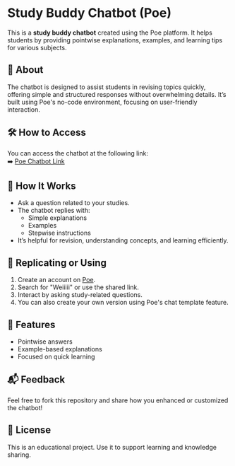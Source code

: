 # Study Buddy Chatbot (Poe)

This is a **study buddy chatbot** created using the Poe platform. It helps students by providing pointwise explanations, examples, and learning tips for various subjects.

## 📖 About

The chatbot is designed to assist students in revising topics quickly, offering simple and structured responses without overwhelming details. It’s built using Poe's no-code environment, focusing on user-friendly interaction.

## 🛠️ How to Access

You can access the chatbot at the following link:  
➡️ [Poe Chatbot Link](https://poe.com/Weiiiii)

## 🤖 How It Works

- Ask a question related to your studies.
- The chatbot replies with:
  - Simple explanations
  - Examples
  - Stepwise instructions
- It’s helpful for revision, understanding concepts, and learning efficiently.

## 📂 Replicating or Using

1. Create an account on [Poe](https://poe.com/).
2. Search for "Weiiiii" or use the shared link.
3. Interact by asking study-related questions.
4. You can also create your own version using Poe's chat template feature.

## 📌 Features

- Pointwise answers
- Example-based explanations
- Focused on quick learning

## 📬 Feedback

Feel free to fork this repository and share how you enhanced or customized the chatbot!

## 📜 License

This is an educational project. Use it to support learning and knowledge sharing.